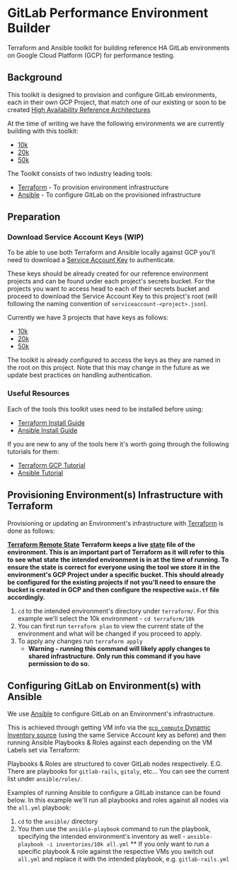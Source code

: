 # GitLab Performance Environment Builder

Terraform and Ansible toolkit for building reference HA GitLab environments on Google Cloud Platform (GCP) for performance testing.

## Background

This toolkit is designed to provision and configure GitLab environments, each in their own GCP Project, that match one of our existing or soon to be created [High Availability Reference Architectures](https://docs.gitlab.com/ee/administration/high_availability/README.html#high-availability-architecture-examples)

At the time of writing we have the following environments we are currently building with this toolkit:
* [10k](https://console.cloud.google.com/home/dashboard?orgonly=true&project=gitlab-qa-10k-cd77c7&supportedpurview=organizationId)
* [20k](https://console.cloud.google.com/home/dashboard?orgonly=true&project=gitlab-qa-25k-bc38fe&supportedpurview=organizationId)
* [50k](https://console.cloud.google.com/home/dashboard?project=gitlab-qa-50k-193234)

The Toolkit consists of two industry leading tools:
* [Terraform](https://www.terraform.io/) - To provision environment infrastructure
* [Ansible](https://docs.ansible.com/ansible/latest/index.html) - To configure GitLab on the provisioned infrastructure

## Preparation
### Download Service Account Keys (WIP)

To be able to use both Terraform and Ansible locally against GCP you'll need to download a [Service Account Key](https://cloud.google.com/iam/docs/understanding-service-accounts) to authenticate.

These keys should be already created for our reference environment projects and can be found under each project's secrets bucket. For the projects you want to access head to each of their secrets bucket and proceed to download the Service Account Key to this project's root (will following the naming convention of `serviceaccount-<project>.json`).

Currently we have 3 projects that have keys as follows:
* [10k](https://storage.cloud.google.com/gitlab-gitlab-qa-10k-secrets/serviceaccount-10k.json)
* [20k](https://storage.cloud.google.com/gitlab-gitlab-qa-25k-secrets/serviceaccount-25k.json)
* [50k](https://storage.cloud.google.com/gitlab-gitlab-qa-50k-secrets/serviceaccount-50k.json)

The toolkit is already configured to access the keys as they are named in the root on this project. Note that this may change in the future as we update best practices on handling authentication.

### Useful Resources

Each of the tools this toolkit uses need to be installed before using:
* [Terraform Install Guide](https://learn.hashicorp.com/terraform/getting-started/install.html)
* [Ansible Install Guide](https://docs.ansible.com/ansible/latest/installation_guide/intro_installation.html)

If you are new to any of the tools here it's worth going through the following tutorials for them:
* [Terraform GCP Tutorial](https://learn.hashicorp.com/terraform/gcp/intro)
* [Ansible Tutorial](https://www.guru99.com/ansible-tutorial.html)

## Provisioning Environment(s) Infrastructure with Terraform

Provisioning or updating an Environment's infrastructure with [Terraform](https://www.terraform.io/) is done as follows:

>>>
**[Terraform Remote State](https://learn.hashicorp.com/terraform/gcp/remote)**
**Terraform keeps a live [state](https://learn.hashicorp.com/terraform/gcp/remote) file of the environment. This is an important part of Terraform as it will refer to this to see what state the intended environment is in at the time of running. To ensure the state is correct for everyone using the tool we store it in the environment's GCP Project under a specific bucket. This should already be configured for the existing projects if not you'll need to ensure the bucket is created in GCP and then configure the respective `main.tf` file accordingly.**
>>>

1. `cd` to the intended environment's directory under `terraform/`. For this example we'll select the 10k environment - `cd terraform/10k`
1. You can first run `terraform plan` to view the current state of the environment and what will be changed if you proceed to apply.
1. To apply any changes run `terraform apply` 
    * **Warning - running this command will likely apply changes to shared infrastructure. Only run this command if you have permission to do so.**

## Configuring GitLab on Environment(s) with Ansible

We use [Ansible](https://docs.ansible.com/ansible/latest/index.html) to configure GitLab on an Environment's infrastructure. 

This is achieved through getting VM info via the [`gcp_compute` Dynamic Inventory source](https://docs.ansible.com/ansible/latest/plugins/inventory/gcp_compute.html) (using the same Service Account key as before) and then running Ansible Playbooks & Roles against each depending on the VM Labels set via Terraform:

Playbooks & Roles are structured to cover GitLab nodes respectively. E.G. There are playbooks for `gitlab-rails`, `gitaly`, etc... You can see the current list under `ansible/roles/`.

Examples of running Ansible to configure a GitLab instance can be found below. In this example we'll run all playbooks and roles against all nodes via the `all.yml` playbook:

1. `cd` to the `ansible/` directory
1. You then use the `ansible-playbook` command to run the playbook, specifying the intended environment's inventory as well - `ansible-playbook -i inventories/10k all.yml`
    ** If you only want to run a specific playbook & role against the respective VMs you switch out `all.yml` and replace it with the intended playbook, e.g. `gitlab-rails.yml`
